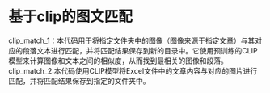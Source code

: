 # 基于clip的图文匹配
clip_match_1：本代码用于将指定文件夹中的图像（图像来源于指定文章）与其对应的段落文本进行匹配，并将匹配结果保存到新的目录中。它使用预训练的CLIP模型来计算图像和文本之间的相似度，从而找到最相关的图像和段落。
clip_match_2:本代码使用CLIP模型将Excel文件中的文章内容与对应的图片进行匹配，并将匹配结果保存到指定的文件夹中。
